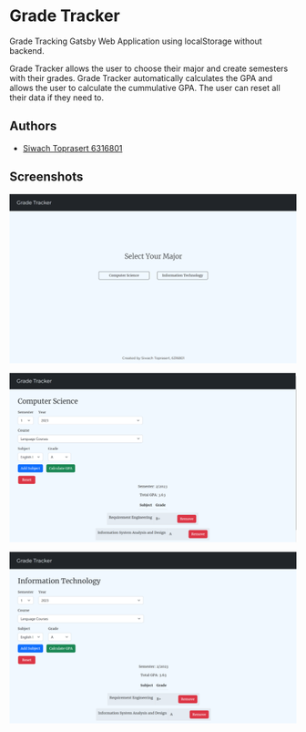 
# Grade Tracker

Grade Tracking Gatsby Web Application using localStorage without backend.

Grade Tracker allows the user to choose their major and create semesters with their grades. Grade Tracker automatically calculates the GPA and allows the user to calculate the cummulative GPA. The user can reset all their data if they need to.

## Authors

- [Siwach Toprasert 6316801](https://github.com/Pan1245/)


## Screenshots

![App Screenshot](https://github.com/Pan1245/grade-tracker/blob/main/grade-tracker-snapshots/HomePage.png?raw=true)

![App Screenshot](https://github.com/Pan1245/grade-tracker/blob/main/grade-tracker-snapshots/CsPage.png?raw=true)

![App Screenshot](https://github.com/Pan1245/grade-tracker/blob/main/grade-tracker-snapshots/ItPage.png?raw=true)

